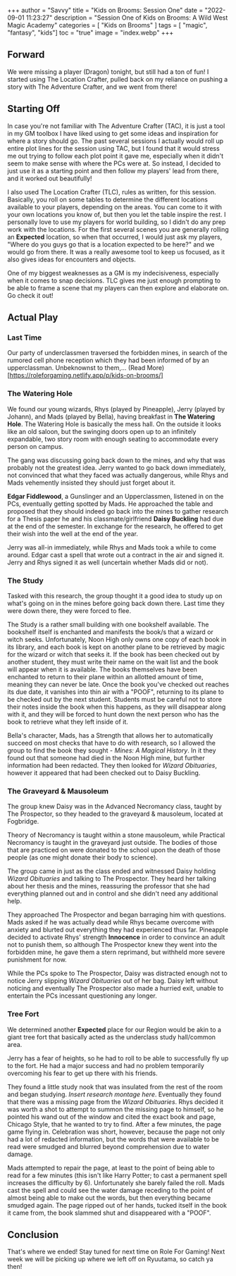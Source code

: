 +++
author = "Savvy"
title = "Kids on Brooms: Session One"
date = "2022-09-01 11:23:27"
description = "Session One of Kids on Brooms:  A Wild West Magic Academy"
categories = [
"Kids on Brooms"
]
tags = [
"magic",
"fantasy",
"kids"]
toc = "true"
image = "index.webp"
+++

## Forward
We were missing a player (Dragon) tonight, but still had a ton of fun! I started using The Location Crafter, pulled back on my reliance on pushing a story with The Adventure Crafter, and we went from there!

## Starting Off
In case you're not familiar with The Adventure Crafter (TAC), it is just a tool in my GM toolbox I have liked using to get some ideas and inspiration for where a story should go. The past several sessions I actually would roll up entire plot lines for the session using TAC, but I found that it would stress me out trying to follow each plot point it gave me, especially when it didn't seem to make sense with where the PCs were at. So instead, I decided to just use it as a starting point and then follow my players' lead from there, and it worked out beautifully!

I also used The Location Crafter (TLC), rules as written, for this session. Basically, you roll on some tables to determine the different locations available to your players, depending on the areas. You can come to it with your own locations you know of, but then you let the table inspire the rest. I personally love to use my players for world building, so I didn't do any prep work with the locations. For the first several scenes you are generally rolling an **Expected** location, so when that occurred, I would just ask my players, "Where do you guys go that is a location expected to be here?" and we would go from there. It was a really awesome tool to keep us focused, as it also gives ideas for encounters and objects.

One of my biggest weaknesses as a GM is my indecisiveness, especially when it comes to snap decisions. TLC gives me just enough prompting to be able to frame a scene that my players can then explore and elaborate on. Go check it out!

## Actual Play
### Last Time
Our party of underclassmen traversed the forbidden mines, in search of the rumored cell phone reception which they had been informed of by an upperclassman. Unbeknownst to them,... (Read More)[https://roleforgaming.netlify.app/p/kids-on-brooms/]

### The Watering Hole
We found our young wizards, Rhys (played by Pineapple), Jerry (played by Johann), and Mads (played by Bella), having breakfast in **The Watering Hole**. The Watering Hole is basically the mess hall. On the outside it looks like an old saloon, but the swinging doors open up to an infinitely expandable, two story room with enough seating to accommodate every person on campus.

The gang was discussing going back down to the mines, and why that was probably not the greatest idea. Jerry wanted to go back down immediately, not convinced that what they faced was actually dangerous, while Rhys and Mads vehemently insisted they should just forget about it.

**Edgar Fiddlewood**, a Gunslinger and an Upperclassmen, listened in on the PCs, eventually getting spotted by Mads. He approached the table and proposed that they should indeed go back into the mines to gather research for a Thesis paper he and his classmate/girlfriend **Daisy Buckling** had due at the end of the semester. In exchange for the research, he offered to get their wish into the well at the end of the year.

Jerry was all-in immediately, while Rhys and Mads took a while to come around. Edgar cast a spell that wrote out a contract in the air and signed it. Jerry and Rhys signed it as well (uncertain whether Mads did or not).

### The Study
Tasked with this research, the group thought it a good idea to study up on what's going on in the mines before going back down there. Last time they were down there, they were forced to flee.

The Study is a rather small building with one bookshelf available. The bookshelf itself is enchanted and manifests the book/s that a wizard or witch seeks. Unfortunately, Noon High only owns one copy of each book in its library, and each book is kept on another plane to be retrieved by magic for the wizard or witch that seeks it. If the book has been checked out by another student, they must write their name on the wait list and the book will appear when it is available. The books themselves have been enchanted to return to their plane within an allotted amount of time, meaning they can never be late. Once the book you've checked out reaches its due date, it vanishes into thin air with a "POOF", returning to its plane to be checked out by the next student. Students must be careful not to store their notes inside the book when this happens, as they will disappear along with it, and they will be forced to hunt down the next person who has the book to retrieve what they left inside of it.

Bella's character, Mads, has a Strength that allows her to automatically succeed on most checks that have to do with research, so I allowed the group to find the book they sought - *Mines: A Magical History*. In it they found out that someone had died in the Noon High mine, but further information had been redacted. They then looked for *Wizard Obituaries*, however it appeared that had been checked out to Daisy Buckling.

### The Graveyard & Mausoleum
The group knew Daisy was in the Advanced Necromancy class, taught by The Prospector, so they headed to the graveyard & mausoleum, located at Fogbridge.

Theory of Necromancy is taught within a stone mausoleum, while Practical Necromancy is taught in the graveyard just outside. The bodies of those that are practiced on were donated to the school upon the death of those people (as one might donate their body to science). 

The group came in just as the class ended and witnessed Daisy holding *Wizard Obituaries* and talking to The Prospector. They heard her talking about her thesis and the mines, reassuring the professor that she had everything planned out and in control and she didn't need any additional help.

They approached The Prospector and began barraging him with questions. Mads asked if he was actually dead while Rhys became overcome with anxiety and blurted out everything they had experienced thus far. Pineapple decided to activate Rhys' strength **Innocence** in order to convince an adult not to punish them, so although The Prospector knew they went into the forbidden mine, he gave them a stern reprimand, but withheld more severe punishment for now.

While the PCs spoke to The Prospector, Daisy was distracted enough not to notice Jerry slipping *Wizard Obituaries* out of her bag. Daisy left without noticing and eventually The Prospector also made a hurried exit, unable to entertain the PCs incessant questioning any longer.

### Tree Fort
We determined another **Expected** place for our Region would be akin to a giant tree fort that basically acted as the underclass study hall/common area.

Jerry has a fear of heights, so he had to roll to be able to successfully fly up to the fort. He had a major success and had no problem temporarily overcoming his fear to get up there with his friends.

They found a little study nook that was insulated from the rest of the room and began studying. *Insert research montage here*. Eventually they found that there was a missing page from the *Wizard Obituaries*. Rhys decided it was worth a shot to attempt to summon the missing page to himself, so he pointed his wand out of the window and cited the exact book and page, Chicago Style, that he wanted to try to find. After a few minutes, the page game flying in. Celebration was short, however, because the page not only had a lot of redacted information, but the words that were available to be read were smudged and blurred beyond comprehension due to water damage.

Mads attempted to repair the page, at least to the point of being able to read for a few minutes (this isn't like Harry Potter; to cast a permanent spell increases the difficulty by 6). Unfortunately she barely failed the roll. Mads cast the spell and could see the water damage receding to the point of almost being able to make out the words, but then everything became smudged again. The page ripped out of her hands, tucked itself in the book it came from, the book slammed shut and disappeared with a "POOF".

## Conclusion
That's where we ended! Stay tuned for next time on Role For Gaming! Next week we will be picking up where we left off on Ryuutama, so catch ya then!
